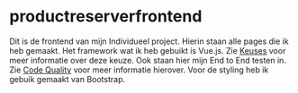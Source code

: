 # productreserverfrontend
Dit is de frontend van mijn Individueel project. Hierin staan alle pages die ik heb gemaakt. Het framework wat ik heb gebuikt is Vue.js. Zie [Keuses](https://github.com/TijndeRooij/Portfolio/blob/main/IP.md#keuzes) voor meer informatie over deze keuze. Ook staan hier mijn End to End testen in. Zie [Code Quality]() voor meer informatie hierover. Voor de styling heb ik gebuik gemaakt van Bootstrap.

